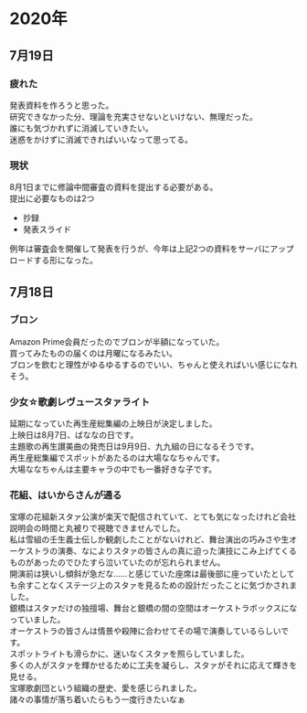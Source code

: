 # 2020年

## 7月19日

### 疲れた

発表資料を作ろうと思った。  
研究できなかった分、理論を充実させないといけない、無理だった。  
誰にも気づかれずに消滅していきたい。  
迷惑をかけずに消滅できればいいなって思ってる。  

### 現状

8月1日までに修論中間審査の資料を提出する必要がある。  
提出に必要なものは2つ  

* 抄録
* 発表スライド

例年は審査会を開催して発表を行うが、今年は上記2つの資料をサーバにアップロードする形になった。  

## 7月18日

### ブロン  

Amazon Prime会員だったのでブロンが半額になっていた。  
買ってみたものの届くのは月曜になるみたい。  
ブロンを飲むと理性がゆるゆるするのでいい、ちゃんと使えればいい感じになれそう。

### 少女☆歌劇レヴュースタァライト

延期になっていた再生産総集編の上映日が決定しました。  
上映日は8月7日、ばななの日です。  
主題歌の再生讃美曲の発売日は9月9日、九九組の日になるそうです。  
再生産総集編でスポットがあたるのは大場ななちゃんです。  
大場ななちゃんは主要キャラの中でも一番好きな子です。  

### 花組、はいからさんが通る

宝塚の花組新スタァ公演が楽天で配信されていて、とても気になったけれど会社説明会の時間と丸被りで視聴できませんでした。  
私は雪組の壬生義士伝しか観劇したことがないけれど、舞台演出の巧みさや生オーケストラの演奏、なによりスタァの皆さんの真に迫った演技にこみ上げてくるものがあったのでひたすら泣いていたのが忘れられません。  
開演前は狭いし傾斜が急だな……と感じていた座席は最後部に座っていたとしても余すことなくステージ上のスタァを見るための設計だったことに気づかされました。  
銀橋はスタァだけの独擅場、舞台と銀橋の間の空間はオーケストラボックスになっていました。  
オーケストラの皆さんは情景や殺陣に合わせてその場で演奏しているらしいです。  
スポットライトも滑らかに、迷いなくスタァを照らしていました。  
多くの人がスタァを輝かせるために工夫を凝らし、スタァがそれに応えて輝きを見せる。  
宝塚歌劇団という組織の歴史、愛を感じられました。  
諸々の事情が落ち着いたらもう一度行きたいなぁ
